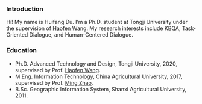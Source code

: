 ### Introduction
Hi! My name is Huifang Du. I’m a Ph.D. student at Tongji University under the supervision of [Haofen Wang](https://scholar.google.com/citations?user=1FhdXpsAAAAJ&hl=en&oi=ao). My research interests include KBQA, Task-Oriented Dialogue, and Human-Centered Dialogue.

### Education
- Ph.D. Advanced Technology and Design, Tongji University, 2020, supervised by Prof. [Haofen Wang](https://scholar.google.com/citations?user=1FhdXpsAAAAJ&hl=en&oi=ao).
- M.Eng. Information Technology, China Agricultural University, 2017, supervised by Prof. [Ming Zhao](https://faculty.cau.edu.cn/zm_7528/list.htm).
- B.Sc. Geographic Information System, Shanxi Agricultural University, 2011.
